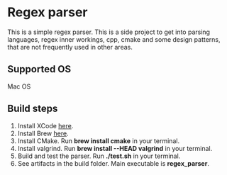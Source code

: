 # Regex parser

This is a simple regex parser. This is a side project to get into parsing languages, regex inner workings, cpp, cmake and some design patterns, that are not frequently used in other areas.

## Supported OS

Mac OS

## Build steps

1. Install XCode [here](https://developer.apple.com/xcode/).
1. Install Brew [here](https://brew.sh).
1. Install CMake. Run __brew install cmake__ in your terminal.
1. Install valgrind. Run __brew install --HEAD valgrind__ in your terminal.
1. Build and test the parser. Run __./test.sh__ in your terminal.
1. See artifacts in the build folder. Main executable is __regex_parser__.